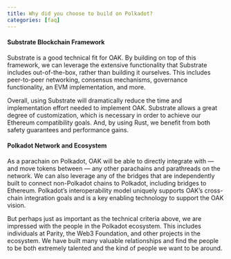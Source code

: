 ```yaml
---
title: Why did you choose to build on Polkadot?
categories: [faq]
---
```


#### Substrate Blockchain Framework
Substrate is a good technical fit for OAK. By building on top of this framework, we can leverage the extensive functionality that Substrate includes out-of-the-box, rather than building it ourselves. This includes peer-to-peer networking, consensus mechanisms, governance functionality, an EVM implementation, and more.

Overall, using Substrate will dramatically reduce the time and implementation effort needed to implement OAK. Substrate allows a great degree of customization, which is necessary in order to achieve our Ethereum compatibility goals. And, by using Rust, we benefit from both safety guarantees and performance gains.

#### Polkadot Network and Ecosystem

As a parachain on Polkadot, OAK will be able to directly integrate with — and move tokens between — any other parachains and parathreads on the network. We can also leverage any of the bridges that are independently built to connect non-Polkadot chains to Polkadot, including bridges to Ethereum. Polkadot’s interoperability model uniquely supports OAK’s cross-chain integration goals and is a key enabling technology to support the OAK vision.

But perhaps just as important as the technical criteria above, we are impressed with the people in the Polkadot ecosystem. This includes individuals at Parity, the Web3 Foundation, and other projects in the ecosystem. We have built many valuable relationships and find the people to be both extremely talented and the kind of people we want to be around.
